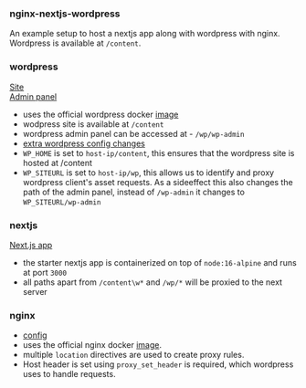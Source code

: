 ### nginx-nextjs-wordpress

An example setup to host a nextjs app along with wordpress with nginx.
Wordpress is available at `/content`.

### wordpress

[Site](http://3.110.51.92/content)<br>
[Admin panel](http://3.110.51.92/wp/wp-admin/)

- uses the official wordpress docker [image](https://hub.docker.com/_/wordpress/)
- wodpress site is available at `/content`
- wordpress admin panel can be accessed at - `/wp/wp-admin`
- [extra wordpress config changes](https://github.com/christinittyjohn/nging-next-wordpress/blob/main/docker-compose.yml#L23)
- `WP_HOME` is set to `host-ip/content`, this ensures that the wordpress site is hosted at /content
- `WP_SITEURL` is set to `host-ip/wp`, this allows us to identify and proxy wordpress client's asset requests. As a sideeffect this also changes the path of the admin panel, instead of `/wp-admin` it changes to `WP_SITEURL/wp-admin`

### nextjs

[Next.js app](http://3.110.51.92)

- the starter nextjs app is containerized on top of `node:16-alpine` and runs at port `3000`
- all paths apart from `/content\w*` and `/wp/*` will be proxied to the next server

### nginx

- [config](https://github.com/christinittyjohn/nging-next-wordpress/blob/main/proxy/nginx.conf)
- uses the official nginx docker [image](https://hub.docker.com/_/nginx/).
- multiple `location` directives are used to create proxy rules.
- Host header is set using `proxy_set_header` is required, which wordpress uses to handle requests.
